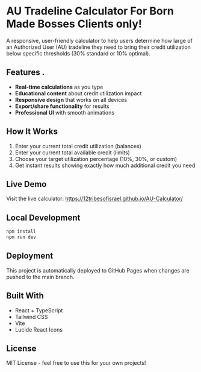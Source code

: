 # AU Tradeline Calculator For Born Made Bosses Clients only! 

A responsive, user-friendly calculator to help users determine how large of an Authorized User (AU) tradeline they need to bring their credit utilization below specific thresholds (30% standard or 10% optimal).

## Features . 

- **Real-time calculations** as you type
- **Educational content** about credit utilization impact
- **Responsive design** that works on all devices
- **Export/share functionality** for results
- **Professional UI** with smooth animations

## How It Works

1. Enter your current total credit utilization (balances)
2. Enter your current total available credit (limits)
3. Choose your target utilization percentage (10%, 30%, or custom)
4. Get instant results showing exactly how much additional credit you need

## Live Demo

Visit the live calculator: https://12tribesofisrael.github.io/AU-Calculator/

## Local Development

```bash
npm install
npm run dev
```

## Deployment

This project is automatically deployed to GitHub Pages when changes are pushed to the main branch.

## Built With

- React + TypeScript
- Tailwind CSS
- Vite
- Lucide React Icons

## License

MIT License - feel free to use this for your own projects!
